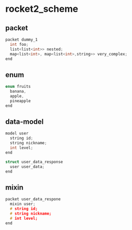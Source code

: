 rocket2_scheme
====

packet
----
```cpp
packet dummy_1
  int foo;
  list<list<int>> nested;
  map<list<int>, map<list<int>,string>> very_complex;
end
```

enum
----
```cpp
enum fruits
  banana,
  apple,
  pineapple
end
```

data-model
----
```cpp
model user
  string id;
  string nickname;
  int level;
end
```
```cpp
struct user_data_response
  user user_data;
end
```

mixin
----
```cpp
packet user_data_respone
  mixin user;
  # string id;
  # string nickname;
  # int level;
end
```
